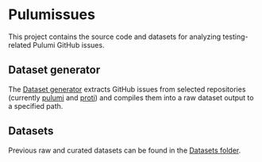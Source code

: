 # Pulumissues

This project contains the source code and datasets for analyzing testing-related Pulumi GitHub issues.

## Dataset generator

The [Dataset generator](./Source/Pulumock.Pulumissues.DatasetGenerator) extracts GitHub issues from selected repositories (currently [pulumi](https://github.com/pulumi/pulumi) and [proti](https://github.com/proti-iac/proti)) and compiles them into a raw dataset output to a specified path.

## Datasets

Previous raw and curated datasets can be found in the [Datasets folder](./Datasets).

